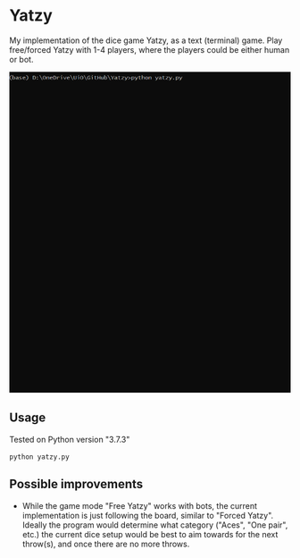 # Yatzy
My implementation of the dice game Yatzy, as a text (terminal) game. Play free/forced Yatzy with 1-4 players, where the players could be either human or bot.

![](Yatzy.gif)

## Usage
Tested on Python version "3.7.3"
```
python yatzy.py
```

## Possible improvements
- While the game mode "Free Yatzy" works with bots, the current implementation is just
following the board, similar to "Forced Yatzy". Ideally the program would determine what
category ("Aces", "One pair", etc.) the current dice setup would be best to aim towards
for the next throw(s), and once there are no more throws.
